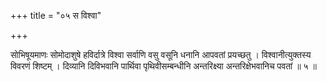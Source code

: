 +++
title = "०५ स विश्वा"

+++

सोभिषूयमाणः सोमोदाशुषे हविर्दात्रे विश्वा सर्वाणि वसु वसूनि धनानि आपवतां प्रयच्छतु । विश्वानीत्युक्तस्य विवरणं शिष्टम् । दिव्यानि दिविभवानि पार्थिवा पृथिवीसम्बन्धीनि अन्तरिक्ष्या अन्तरिक्षेभवानिच पवतां ॥ ५ ॥